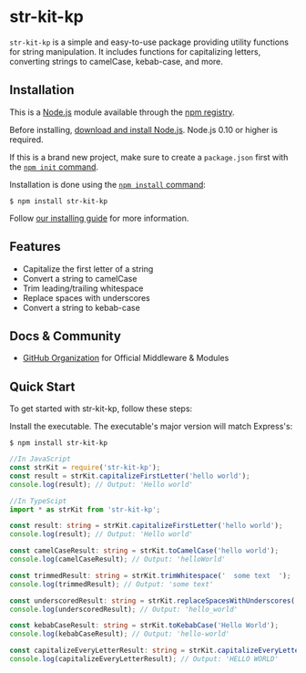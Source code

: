 # str-kit-kp

`str-kit-kp` is a simple and easy-to-use package providing utility functions for string manipulation. It includes functions for capitalizing letters, converting strings to camelCase, kebab-case, and more.

## Installation

This is a [Node.js](https://nodejs.org/en/) module available through the
[npm registry](https://www.npmjs.com/).

Before installing, [download and install Node.js](https://nodejs.org/en/download/).
Node.js 0.10 or higher is required.

If this is a brand new project, make sure to create a `package.json` first with
the [`npm init` command](https://docs.npmjs.com/creating-a-package-json-file).

Installation is done using the
[`npm install` command](https://docs.npmjs.com/getting-started/installing-npm-packages-locally):

```console
$ npm install str-kit-kp
```

Follow [our installing guide](http://expressjs.com/en/starter/installing.html)
for more information.

## Features

  * Capitalize the first letter of a string
  * Convert a string to camelCase
  * Trim leading/trailing whitespace
  * Replace spaces with underscores
  * Convert a string to kebab-case

## Docs & Community

  * [GitHub Organization](https://github.com/kushalP7/string-manipulation-NPM-package-str-kit-kp.git) for Official Middleware & Modules

## Quick Start

  To get started with str-kit-kp, follow these steps:

  Install the executable. The executable's major version will match Express's:

```console
$ npm install str-kit-kp
```

```js
//In JavaScript
const strKit = require('str-kit-kp');
const result = strKit.capitalizeFirstLetter('hello world');
console.log(result); // Output: 'Hello world'
```

```ts
//In TypeScipt
import * as strKit from 'str-kit-kp';

const result: string = strKit.capitalizeFirstLetter('hello world');
console.log(result); // Output: 'Hello world'

const camelCaseResult: string = strKit.toCamelCase('hello world');
console.log(camelCaseResult); // Output: 'helloWorld'

const trimmedResult: string = strKit.trimWhitespace('  some text  ');
console.log(trimmedResult); // Output: 'some text'

const underscoredResult: string = strKit.replaceSpacesWithUnderscores('hello world');
console.log(underscoredResult); // Output: 'hello_world'

const kebabCaseResult: string = strKit.toKebabCase('Hello World');
console.log(kebabCaseResult); // Output: 'hello-world'

const capitalizeEveryLetterResult: string = strKit.capitalizeEveryLetter('hello world');
console.log(capitalizeEveryLetterResult); // Output: 'HELLO WORLD'
```